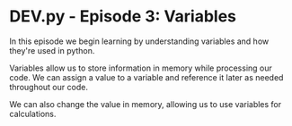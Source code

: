 # DEV.py - Episode 3: Variables

In this episode we begin learning by understanding variables and how they're used
in python.

Variables allow us to store information in memory while processing our code.
We can assign a value to a variable and reference it later as needed throughout our code.

We can also change the value in memory, allowing us to use variables for calculations.